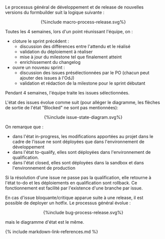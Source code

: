 Le processus général de développement et de release de nouvelles versions du formbuilder suit la logique suivante : 

<div style="text-align: center;">{%include macro-process-release.svg%}</div>

Toutes les 4 semaines, lors d'un point réunissant l'équipe, on :
 - cloture le sprint précédent :
   - discussion des différences entre l'attendu et le réalisé
   - validation du déploiement à réaliser
   - mise à jour du milestone tel que finalement atteint
   - enrichissement du changelog
 - ouvre un nouveau sprint : 
   - discussion des issues présélectionnées par le PO (chacun peut ajouter des issues à l'OdJ) 
   - validation et rédaction de la milestone pour le sprint débutant

Pendant 4 semaines, l'équipe traite les issues sélectionnées. 

L'état des issues évolue comme suit (pour alléger le diagramme, les flèches de sortie de l'état "Blocked" ne sont pas mentionnées): 

<div style="text-align: center;">{%include issue-state-diagram.svg%}</div>

On remarque que : 
 - dans l'état in-progress, les modifications apportées au projet dans le cadre de l'issue ne sont déployées que dans l'environnement de développement
 - dans l'état to-qualify, elles sont déployées dans l'environnement de qualification. 
 - dans l'état closed, elles sont déployées dans la sandbox et dans l'environnement de production

Si la résolution d'une issue ne passe pas la qualification, elle retourne à l'état to-do et les déploiements en qualification sont rollback. 
Ce fonctionnement est facilité par l'existence d'une branche par issue. 


En cas d'issue bloquante/critique apparue suite à une release, il est possible de deployer un hotfix. Le processus général évolue : 

<div style="text-align: center;">{%include bug-process-release.svg%}</div>

mais le diagramme d'état est le même.

{% include markdown-link-references.md %}